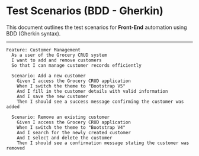 # Test Scenarios (BDD - Gherkin)

This document outlines the test scenarios for **Front-End** automation using BDD (Gherkin syntax).

---

```gherkin
Feature: Customer Management
  As a user of the Grocery CRUD system
  I want to add and remove customers
  So that I can manage customer records efficiently

  Scenario: Add a new customer
    Given I access the Grocery CRUD application
    When I switch the theme to "Bootstrap V5"
    And I fill in the customer details with valid information
    And I save the new customer
    Then I should see a success message confirming the customer was added

  Scenario: Remove an existing customer
    Given I access the Grocery CRUD application
    When I switch the theme to "Bootstrap V4"
    And I search for the newly created customer
    And I select and delete the customer
    Then I should see a confirmation message stating the customer was removed
